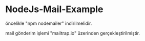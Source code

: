 # NodeJs-Mail-Example

öncelikle "npm nodemailer" indirilmelidir.





mail gönderim işlemi   "mailtrap.io" üzerinden gerçekleştirilmiştir.

